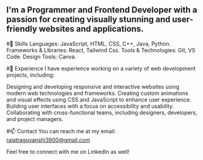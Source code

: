 ## I'm a Programmer and Frontend Developer with a passion for creating visually stunning and user-friendly websites and applications.

#🔭 Skills
Languages: JavaScript, HTML, CSS, C++, Java, Python.
Frameworks & Libraries: React, Tailwind Css.
Tools & Technologies: Git, VS Code.
Design Tools: Canva.

#🌱 Experience
I have experience working on a variety of web development projects, including:

Designing and developing responsive and interactive websites using modern web technologies and frameworks.
Creating custom animations and visual effects using CSS and JavaScript to enhance user experience.
Building user interfaces with a focus on accessibility and usability.
Collaborating with cross-functional teams, including designers, developers, and project managers.

#📫 Contact
You can reach me at my email: rajatraguvanshi3900@gmail.com

Feel free to connect with me on LinkedIn as well!
